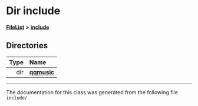 

# Dir include



[**FileList**](files.md) **>** [**include**](dir_d44c64559bbebec7f509842c48db8b23.md)














## Directories

| Type | Name |
| ---: | :--- |
| dir | [**qqmusic**](dir_d63c0418b33b823a308efea67b8f3df2.md) <br> |

























































------------------------------
The documentation for this class was generated from the following file `include/`

